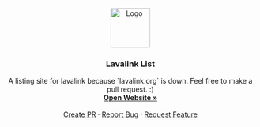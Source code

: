 <div align="center">
  <a href="https://github.com/DarrenOfficial/lavalink-list">
    <img src="https://cdn.darrennathanael.com/assets/java.png" alt="Logo" width="80" height="80">
  </a>

<h3 align="center">Lavalink List</h3>

  <p align="center">
    A listing site for lavalink because `lavalink.org` is down. Feel free to make a pull request. :)
    <br />
    <a href="https://lavalink-list.darrennathanael.com"><strong>Open Website »</strong></a>
    <br />
    <br />
    <a href="https://github.com/DarrenOfficial/lavalink-list/pulls">Create PR</a>
    ·
    <a href="https://github.com/DarrenOfficial/lavalink-list/issues">Report Bug</a>
    ·
    <a href="https://github.com/DarrenOfficial/lavalink-list/issues">Request Feature</a>
  </p>
</div>

